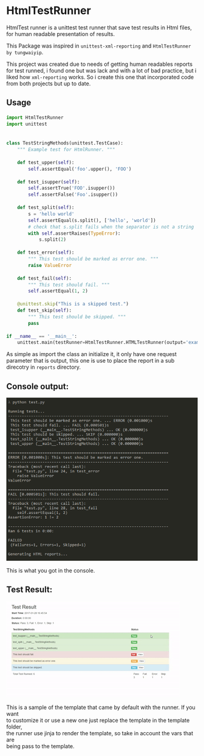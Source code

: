 # HtmlTestRunner

HtmlTest runner is a unittest test runner that save test results
in Html files, for human readable presentation of results.

This Package was inspired in `unittest-xml-reporting` and
`HtmlTestRunner by tungwaiyip`.

This project was created due to needs of getting human readables reports 
for test runned, i found one but was lack and with a lot of bad practice,
but i liked how `xml-reporting` works. So i create this one that 
incorporated code from both projects but up to date.

## Usage

````python
import HtmlTestRunner
import unittest


class TestStringMethods(unittest.TestCase):
    """ Example test for HtmlRunner. """

    def test_upper(self):
        self.assertEqual('foo'.upper(), 'FOO')

    def test_isupper(self):
        self.assertTrue('FOO'.isupper())
        self.assertFalse('Foo'.isupper())

    def test_split(self):
        s = 'hello world'
        self.assertEqual(s.split(), ['hello', 'world'])
        # check that s.split fails when the separator is not a string
        with self.assertRaises(TypeError):
            s.split(2)

    def test_error(self):
        """ This test should be marked as error one. """
        raise ValueError

    def test_fail(self):
        """ This test should fail. """
        self.assertEqual(1, 2)

    @unittest.skip("This is a skipped test.")
    def test_skip(self):
        """ This test should be skipped. """
        pass

if __name__ == '__main__':
    unittest.main(testRunner=HtmlTestRunner.HTMLTestRunner(output='example_dir'))
````
As simple as import the class an initialize it, it only have one request parameter that is
output, this one is use to place the report in a sub direcotry in `reports` directory.

**Console output:**
---

![console output](console_output.png "console output")

This is what you got in the console.

**Test Result:**
---

![Test result template](test_results.gif "test results")

This is a sample of the template that came by default with the runner. If you want<br/>
to customize it or use a new one just replace the template in the template folder,<br/>
the runner use jinja to render the template, so take in account the vars that are<br/>
being pass to the template.


